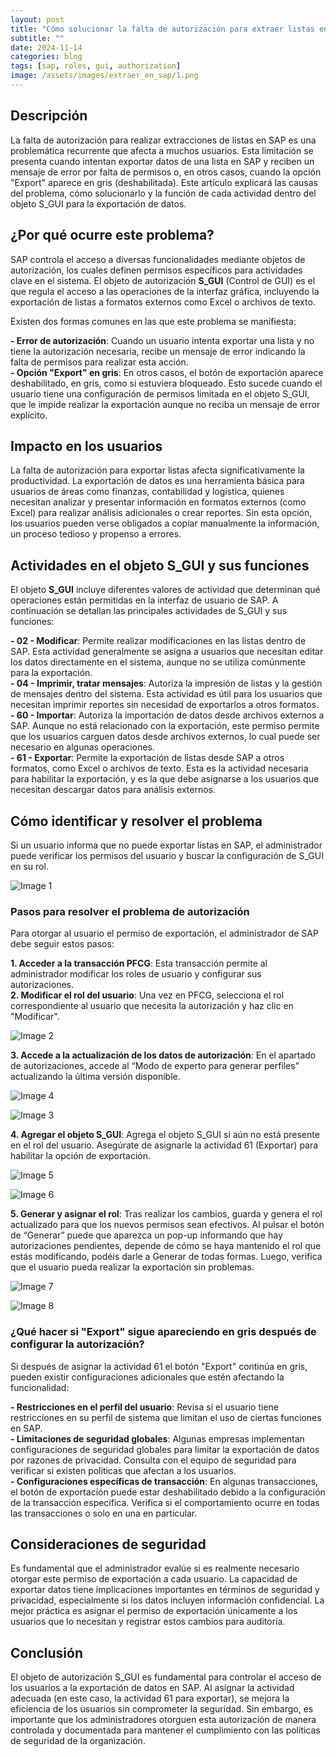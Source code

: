```yaml
---
layout: post
title: "Cómo solucionar la falta de autorización para extraer listas en SAP"
subtitle: ""
date: 2024-11-14
categories: blog
tags: [sap, roles, gui, authorization]
image: /assets/images/extraer_en_sap/1.png
---
```


## Descripción

La falta de autorización para realizar extracciones de listas en SAP es una problemática recurrente que afecta a muchos usuarios. Esta limitación se presenta cuando intentan exportar datos de una lista en SAP y reciben un mensaje de error por falta de permisos o, en otros casos, cuando la opción "Export" aparece en gris (deshabilitada). Este artículo explicará las causas del problema, cómo solucionarlo y la función de cada actividad dentro del objeto S_GUI para la exportación de datos.

## ¿Por qué ocurre este problema?

SAP controla el acceso a diversas funcionalidades mediante objetos de autorización, los cuales definen permisos específicos para actividades clave en el sistema. El objeto de autorización **S_GUI** (Control de GUI) es el que regula el acceso a las operaciones de la interfaz gráfica, incluyendo la exportación de listas a formatos externos como Excel o archivos de texto.

Existen dos formas comunes en las que este problema se manifiesta:

**- Error de autorización**: Cuando un usuario intenta exportar una lista y no tiene la autorización necesaria, recibe un mensaje de error indicando la falta de permisos para realizar esta acción.<br>
**- Opción "Export" en gris**: En otros casos, el botón de exportación aparece deshabilitado, en gris, como si estuviera bloqueado. Esto sucede cuando el usuario tiene una configuración de permisos limitada en el objeto S_GUI, que le impide realizar la exportación aunque no reciba un mensaje de error explícito.

## Impacto en los usuarios

La falta de autorización para exportar listas afecta significativamente la productividad. La exportación de datos es una herramienta básica para usuarios de áreas como finanzas, contabilidad y logística, quienes necesitan analizar y presentar información en formatos externos (como Excel) para realizar análisis adicionales o crear reportes. Sin esta opción, los usuarios pueden verse obligados a copiar manualmente la información, un proceso tedioso y propenso a errores.

## Actividades en el objeto S_GUI y sus funciones

El objeto **S_GUI** incluye diferentes valores de actividad que determinan qué operaciones están permitidas en la interfaz de usuario de SAP. A continuación se detallan las principales actividades de S_GUI y sus funciones:

**- 02 - Modificar**: Permite realizar modificaciones en las listas dentro de SAP. Esta actividad generalmente se asigna a usuarios que necesitan editar los datos directamente en el sistema, aunque no se utiliza comúnmente para la exportación.<br>
**- 04 - Imprimir, tratar mensajes**: Autoriza la impresión de listas y la gestión de mensajes dentro del sistema. Esta actividad es útil para los usuarios que necesitan imprimir reportes sin necesidad de exportarlos a otros formatos.<br>
**- 60 - Importar**: Autoriza la importación de datos desde archivos externos a SAP. Aunque no está relacionado con la exportación, este permiso permite que los usuarios carguen datos desde archivos externos, lo cual puede ser necesario en algunas operaciones.<br>
**- 61 - Exportar**: Permite la exportación de listas desde SAP a otros formatos, como Excel o archivos de texto. Esta es la actividad necesaria para habilitar la exportación, y es la que debe asignarse a los usuarios que necesitan descargar datos para análisis externos.

## Cómo identificar y resolver el problema

Si un usuario informa que no puede exportar listas en SAP, el administrador puede verificar los permisos del usuario y buscar la configuración de S_GUI en su rol.

<p class="image centered">
  <img src="/assets/images/extraer_en_sap/1.png" alt="Image 1">
</p>

### Pasos para resolver el problema de autorización

Para otorgar al usuario el permiso de exportación, el administrador de SAP debe seguir estos pasos:

**1. Acceder a la transacción PFCG**: Esta transacción permite al administrador modificar los roles de usuario y configurar sus autorizaciones.<br>
**2. Modificar el rol del usuario**: Una vez en PFCG, selecciona el rol correspondiente al usuario que necesita la autorización y haz clic en "Modificar".

<p class="image centered">
  <img src="/assets/images/extraer_en_sap/2.png" alt="Image 2">
</p>

**3. Accede a la actualización de los datos de autorización**: En el apartado de autorizaciones, accede al “Modo de experto para generar perfiles” actualizando la última versión disponible.

<p class="image centered">
  <img src="/assets/images/extraer_en_sap/4.png" alt="Image 4">
</p>

<p class="image centered">
  <img src="/assets/images/extraer_en_sap/3.png" alt="Image 3">
</p>

**4. Agregar el objeto S_GUI**: Agrega el objeto S_GUI si aún no está presente en el rol del usuario. Asegúrate de asignarle la actividad 61 (Exportar) para habilitar la opción de exportación.

<p class="image centered">
  <img src="/assets/images/extraer_en_sap/5.png" alt="Image 5">
</p>

<p class="image centered">
  <img src="/assets/images/extraer_en_sap/6.png" alt="Image 6">
</p>

**5. Generar y asignar el rol**: Tras realizar los cambios, guarda y genera el rol actualizado para que los nuevos permisos sean efectivos. Al pulsar el botón de “Generar” puede que aparezca un pop-up informando que hay autorizaciones pendientes, depende de cómo se haya mantenido el rol que estás modificando, podéis darle a Generar de todas formas. Luego, verifica que el usuario pueda realizar la exportación sin problemas.

<p class="image centered">
  <img src="/assets/images/extraer_en_sap/7.png" alt="Image 7">
</p>

<p class="image centered">
  <img src="/assets/images/extraer_en_sap/8.png" alt="Image 8">
</p>

### ¿Qué hacer si "Export" sigue apareciendo en gris después de configurar la autorización?

Si después de asignar la actividad 61 el botón "Export" continúa en gris, pueden existir configuraciones adicionales que estén afectando la funcionalidad:

**- Restricciones en el perfil del usuario**: Revisa si el usuario tiene restricciones en su perfil de sistema que limitan el uso de ciertas funciones en SAP.<br>
**- Limitaciones de seguridad globales**: Algunas empresas implementan configuraciones de seguridad globales para limitar la exportación de datos por razones de privacidad. Consulta con el equipo de seguridad para verificar si existen políticas que afectan a los usuarios.<br>
**- Configuraciones específicas de transacción**: En algunas transacciones, el botón de exportación puede estar deshabilitado debido a la configuración de la transacción específica. Verifica si el comportamiento ocurre en todas las transacciones o solo en una en particular.

## Consideraciones de seguridad

Es fundamental que el administrador evalúe si es realmente necesario otorgar este permiso de exportación a cada usuario. La capacidad de exportar datos tiene implicaciones importantes en términos de seguridad y privacidad, especialmente si los datos incluyen información confidencial. La mejor práctica es asignar el permiso de exportación únicamente a los usuarios que lo necesitan y registrar estos cambios para auditoría.

## Conclusión

El objeto de autorización S_GUI es fundamental para controlar el acceso de los usuarios a la exportación de datos en SAP. Al asignar la actividad adecuada (en este caso, la actividad 61 para exportar), se mejora la eficiencia de los usuarios sin comprometer la seguridad. Sin embargo, es importante que los administradores otorguen esta autorización de manera controlada y documentada para mantener el cumplimiento con las políticas de seguridad de la organización.

